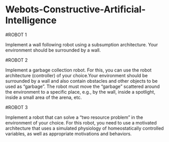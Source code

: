 # Webots-Constructive-Artificial-Intelligence

#ROBOT 1

Implement a wall following robot using a subsumption architecture. Your environment
should be surrounded by a wall.

#ROBOT 2

Implement a garbage collection robot. For this, you can use the robot architecture (controller) of your choice.Your environment should be surrounded by a wall and also contain obstacles and other objects to
be used as “garbage”. The robot must move the “garbage” scattered around the environment to a specific place, e.g., by the wall, inside a spotlight, inside a small area of the arena, etc.

#ROBOT 3

Implement a robot that can solve a “two resource problem” in the environment of your choice. For this robot, you need to use a motivated architecture that uses a simulated physiology of homeostatically controlled variables, as well as appropriate motivations and
behaviors.
